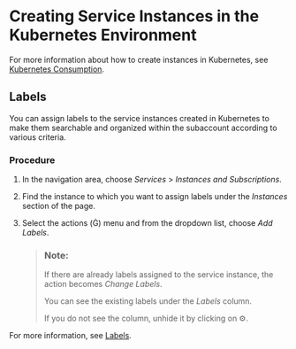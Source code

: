 <!-- loio26227a9962ed4a3c9c37b1a4b86584c1 -->

<link rel="stylesheet" type="text/css" href="../../css/sap-icons.css"/>

# Creating Service Instances in the Kubernetes Environment



For more information about how to create instances in Kubernetes, see [Kubernetes Consumption](https://help.sap.com/viewer/09cc82baadc542a688176dce601398de/Cloud/en-US/20195bf3b6e64189966e08f669c275e1.html).



<a name="loio26227a9962ed4a3c9c37b1a4b86584c1__section_usz_bfz_qrb"/>

## Labels

You can assign labels to the service instances created in Kubernetes to make them searchable and organized within the subaccount according to various criteria.



### Procedure

1.  In the navigation area, choose *Services* \> *Instances and Subscriptions*.

2.  Find the instance to which you want to assign labels under the *Instances* section of the page.

3.  Select the actions \(<span class="SAP-icons"></span>\) menu and from the dropdown list, choose *Add Labels*.

    > ### Note:  
    > If there are already labels assigned to the service instance, the action becomes *Change Labels*.
    > 
    > You can see the existing labels under the *Labels* column.
    > 
    > If you do not see the column, unhide it by clicking on :gear:.


For more information, see [Labels](https://help.sap.com/products/BTP/65de2977205c403bbc107264b8eccf4b/8ed4a705efa0431b910056c0acdbf377.html#loioe8663c08ead648faa673b0d63c5b478e).


